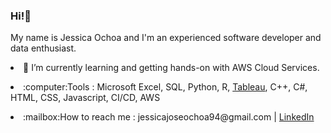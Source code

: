 ### Hi!👋

<p>My name is Jessica Ochoa and I'm an experienced software developer and data enthusiast.</p>
<p><li>🌱 I’m currently learning and getting hands-on with AWS Cloud Services.</li></p>
<p><li>:computer:Tools : Microsoft Excel, SQL, Python, R, <a href="https://public.tableau.com/app/profile/jessica.ochoa">Tableau</a>, C++, C#, HTML, CSS, Javascript, CI/CD, AWS</li></p>
<p><li>:mailbox:How to reach me : jessicajoseochoa94@gmail.com | <a href="https://www.linkedin.com/in/jessjohn">LinkedIn</a></li></p>

<!--
**ochoa-jessica/ochoa-jessica** is a ✨ _special_ ✨ repository because its `README.md` (this file) appears on your GitHub profile.

Here are some ideas to get you started:

- 🔭 I’m currently working on ...
- 🌱 I’m currently learning ...
- 👯 I’m looking to collaborate on ...
- 🤔 I’m looking for help with ...
- 💬 Ask me about ...
- 📫 How to reach me: ...
- 😄 Pronouns: ...
- ⚡ Fun fact: ...
-->


